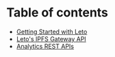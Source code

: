 # Table of contents

* [Getting Started with Leto](README.md)
* [Leto's IPFS Gateway API](gateway-api-doc.md)
* [Analytics REST APIs](Analytics.md)
